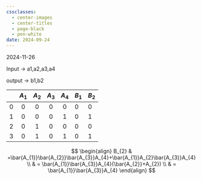 ```yaml
---
cssclasses:
  - center-images
  - center-titles
  - page-black
  - pen-white
date: 2024-09-24
---
```

2024-11-26

Input → a1,a2,a3,a4

output → b1,b2

|     | $A_{1}$ | $A_{2}$ | $A_{3}$ | $A_{4}$ | $B_{1}$ | $B_{2}$ |
| :-: | :-----: | :-----: | :-----: | :-----: | ------- | ------- |
|  0  |    0    |    0    |    0    |    0    | 0       | 0       |
|  1  |    0    |    0    |    0    |    1    | 0       | 1       |
|  2  |    0    |    1    |    0    |    0    | 0       | 0       |
|  3  |    0    |    1    |    0    |    1    | 0       | 1       |

$$
\begin{align}
B_{2} & =\bar{A_{1}}\bar{A_{2}}\bar{A_{3}}A_{4}+\bar{A_{1}}A_{2}\bar{A_{3}}A_{4} \\
 & = \bar{A_{1}}\bar{A_{3}}A_{4}(\bar{A_{2}}+A_{2}) \\
 & = \bar{A_{1}}\bar{A_{3}}A_{4}
\end{align}
$$


